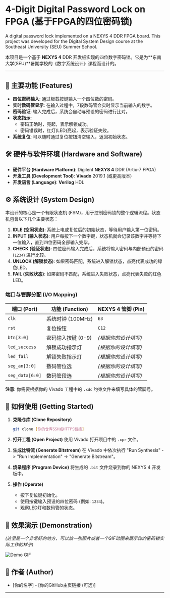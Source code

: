 # 4-Digit Digital Password Lock on FPGA (基于FPGA的四位密码锁)

A digital password lock implemented on a NEXYS 4 DDR FPGA board. This project was developed for the Digital System Design course at the Southeast University (SEU) Summer School.

本项目是一个基于 **NEXYS 4** DDR 开发板实现的四位数字密码锁。它是为**东南大学(SEU)**暑期学校的《数字系统设计》课程而设计的。

---

## 🚀 主要功能 (Features)

*   **四位密码输入**: 通过板载按键输入一个四位数的密码。
*   **实时数码管显示**: 在输入过程中，7段数码管会实时显示当前输入的数字。
*   **密码验证**: 输入完成后，系统会自动与预设的密码进行比对。
*   **状态指示**:
    *   密码正确时，亮起，表示解锁成功。
    *   密码错误时，红灯(LED)亮起，表示验证失败。
*   **系统复位**: 可以随时通过复位按钮清空输入，返回初始状态。

## 🛠️ 硬件与软件环境 (Hardware and Software)

*   **硬件平台 (Hardware Platform)**: Digilent **NEXYS 4** DDR (Artix-7 FPGA)
*   **开发工具 (Development Tool)**: **Vivado** 2019.1 (或更高版本)
*   **开发语言 (Language)**: **Verilog** HDL

## ⚙️ 系统设计 (System Design)

本设计的核心是一个有限状态机 (FSM)，用于控制密码锁的整个逻辑流程。状态机包含以下几个主要状态：

1.  **IDLE (空闲状态)**: 系统上电或复位后的初始状态，等待用户输入第一位密码。
2.  **INPUT (输入状态)**: 用户每按下一个数字键，状态机就会记录该数字并等待下一位输入，直到四位密码全部输入完毕。
3.  **CHECK (验证状态)**: 四位密码输入完成后，系统将输入密码与内部预设的密码 (`1234`) 进行比较。
4.  **UNLOCK (解锁状态)**: 如果密码匹配，系统进入解锁状态，点亮代表成功的绿色LED。
5.  **FAIL (失败状态)**: 如果密码不匹配，系统进入失败状态，点亮代表失败的红色LED。

### 端口与管脚分配 (I/O Mapping)

| 端口 (Port)         | 功能 (Function)         | NEXYS 4 管脚 (Pin)      |
| --------------------- | ----------------------- | ----------------------- |
| `clk`                 | 系统时钟 (100MHz)       | `E3`                    |
| `rst`                 | 复位按钮                | `C12`                   |
| `btn[3:0]`            | 密码输入按键 (0-9)      | *(根据你的设计填写)*        |
| `led_success`         | 解锁成功指示灯          | *(根据你的设计填写)*        |
| `led_fail`            | 解锁失败指示灯          | *(根据你的设计填写)*        |
| `seg_an[3:0]`         | 数码管位选              | *(根据你的设计填写)*        |
| `seg_data[6:0]`       | 数码管段选              | *(根据你的设计填写)*        |

**注意**: 你需要根据你的 Vivado 工程中的 `.xdc` 约束文件来填写具体的管脚号。

## 🔧 如何使用 (Getting Started)

1.  **克隆仓库 (Clone Repository)**
    ```bash
    git clone [你的仓库SSH或HTTPS链接]
    ```
2.  **打开工程 (Open Project)**
    使用 Vivado 打开项目中的 `.xpr` 文件。

3.  **生成比特流 (Generate Bitstream)**
    在 Vivado 中依次执行 "Run Synthesis" -> "Run Implementation" -> "Generate Bitstream"。

4.  **烧录程序 (Program Device)**
    将生成的 `.bit` 文件烧录到你的 NEXYS 4 开发板中。

5.  **操作 (Operate)**
    *   按下复位键初始化。
    *   使用按键输入预设的四位密码 (例如: `1234`)。
    *   观察LED灯和数码管的状态。

## 🎥 效果演示 (Demonstration)

*(这里是一个非常好的地方，可以放一张照片或者一个GIF动图来展示你的密码锁实际工作的样子)*

![Demo GIF](https://example.com/your_demo_gif.gif)

## 👤 作者 (Author)

*   [你的名字] - [你的GitHub主页链接 (可选)]

---
